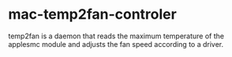 # mac-temp2fan-controler
temp2fan is a daemon that reads the maximum temperature of the applesmc module and adjusts the fan speed according to a driver.
